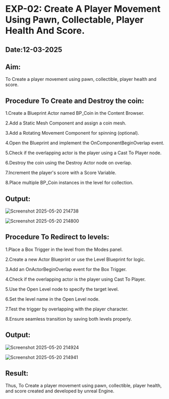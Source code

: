 

# EXP-02: Create A Player Movement Using Pawn, Collectable, Player Health And Score.
## Date:12-03-2025
## Aim:
To Create a player movement using pawn, collectible, player health and score.

## Procedure To Create and Destroy the coin:
1.Create a Blueprint Actor named BP_Coin in the Content Browser.

2.Add a Static Mesh Component and assign a coin mesh.

3.Add a Rotating Movement Component for spinning (optional).

4.Open the Blueprint and implement the OnComponentBeginOverlap event.

5.Check if the overlapping actor is the player using a Cast To Player node.

6.Destroy the coin using the Destroy Actor node on overlap.

7.Increment the player's score with a Score Variable.

8.Place multiple BP_Coin instances in the level for collection.

## Output:

![Screenshot 2025-05-20 214738](https://github.com/user-attachments/assets/72c26771-9d12-4783-a5dd-15788ecb579b)

![Screenshot 2025-05-20 214800](https://github.com/user-attachments/assets/156f26c0-eea8-41e6-b0f1-05fc0fc1bfbb)


## Procedure To Redirect to levels:
1.Place a Box Trigger in the level from the Modes panel.

2.Create a new Actor Blueprint or use the Level Blueprint for logic.

3.Add an OnActorBeginOverlap event for the Box Trigger.

4.Check if the overlapping actor is the player using Cast To Player.

5.Use the Open Level node to specify the target level.

6.Set the level name in the Open Level node.

7.Test the trigger by overlapping with the player character.

8.Ensure seamless transition by saving both levels properly.

## Output:
![Screenshot 2025-05-20 214924](https://github.com/user-attachments/assets/a38371af-5e0f-4f36-be14-36abbff1e4b2)

![Screenshot 2025-05-20 214941](https://github.com/user-attachments/assets/654434d6-eff6-47c8-a45c-7e0788188364)


## Result:
Thus, To Create a player movement using pawn, collectible, player health, and score created and developed by unreal Engine.
